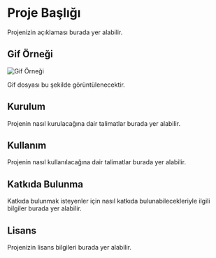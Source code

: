 # Proje Başlığı

Projenizin açıklaması burada yer alabilir.

## Gif Örneği

![Gif Örneği](https://media.giphy.com/media/3ov9k1J6jahVhiev0Q/giphy.gif)

Gif dosyası bu şekilde görüntülenecektir.

## Kurulum

Projenin nasıl kurulacağına dair talimatlar burada yer alabilir.

## Kullanım

Projenin nasıl kullanılacağına dair talimatlar burada yer alabilir.

## Katkıda Bulunma

Katkıda bulunmak isteyenler için nasıl katkıda bulunabilecekleriyle ilgili bilgiler burada yer alabilir.

## Lisans

Projenizin lisans bilgileri burada yer alabilir.
